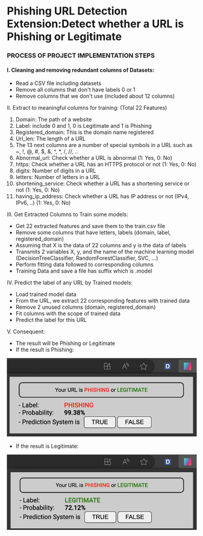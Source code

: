 # Phishing URL Detection Extension:Detect whether a URL is Phishing or Legitimate
### PROCESS OF PROJECT IMPLEMENTATION STEPS

#### I. Cleaning and removing redundant columns of Datasets:
-	Read a CSV file including datasets
-	Remove all columns that don't have labels 0 or 1
-   Remove columns that we don't use (included about 12 columns)

II.	Extract to meaningful columns for training: (Total 22 Features)
1.	Domain: The path of a website
2.	Label: include 0 and 1, 0 is Legitimate and 1 is Phishing
3.	Registered_domain: This is the domain name registered
4.	Url_len: The length of a URL
5.  The 13 next columns are a number of special symbols in a URL such as ~, !, @, #, $, &, ^, *, /, //, ..
6.	Abnormal_url: Check whether a URL is abnormal (1: Yes, 0: No)
7.	https: Check whether a URL has an HTTPS protocol or not (1: Yes, 0: No)
8.	digits: Number of digits in a URL
9.	letters: Number of letters in a URL
10.	shortening_service: Check whether a URL has a shortening service or not (1: Yes, 0: No)
11.	having_ip_address: Check whether a URL has IP address or not (IPv4, IPv6, ..) (1: Yes, 0: No)

III. Get Extracted Columns to Train some models:
-	Get 22 extracted features and save them to the train.csv file
-   Remove some columns that have letters, labels (domain, label, registered_domain)
-	Assuming that X is the data of 22 columns and y is the data of labels 
-	Transmits 2 variables X, y, and the name of the machine learning model (DecisionTreeClassifier, RandomForestClassifier, SVC, …)
-   Perform fitting data followed to corresponding columns	
-	Training Data and save a file has suffix which is .model

IV. Predict the label of any URL by Trained models:
-	Load trained model data
-   From the URL, we extract 22 corresponding features with trained data
-	Remove 2 unused columns (domain, registered_domain)
-   Fit columns with the scope of trained data
-   Predict the label for this URL

V.	Consequent:
-   The result will be Phishing or Legitimate
-   If the result is Phishing:

![alt text](./templates/images/Phishing%20Ressult.png)

-   If the result is Legitimate:

![alt text](./templates/images/Legitimate%20Result.png)
